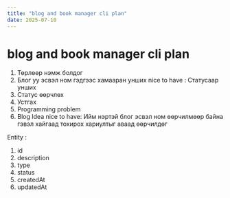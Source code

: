 ```yaml
---
title: "blog and book manager cli plan"
date: 2025-07-10
---
```


# blog and book manager cli plan

1. Төрлөөр нэмж болдог
2. Блог уу эсвэл ном гэдгээс хамааран унших
   nice to have :
   Статусаар унших
3. Статус өөрчлөх
4. Устгах
5. Programming problem
6. Blog Idea
   nice to have:
   Ийм нэртэй блог эсвэл ном өөрчилмөөр байна гэвэл хайгаад тохирох хариултыг аваад өөрчилдөг

Entity :

1. id
2. description
3. type
4. status
5. createdAt
6. updatedAt
